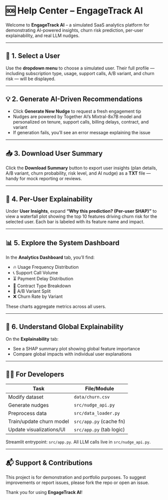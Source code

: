 # 🆘 Help Center – EngageTrack AI

Welcome to **EngageTrack AI** – a simulated SaaS analytics platform for demonstrating AI-powered insights, churn risk prediction, per-user explainability, and real LLM nudges.

---

## 👤 1. Select a User

Use the **dropdown menu** to choose a simulated user. Their full profile — including subscription type, usage, support calls, A/B variant, and churn risk — will be displayed.

---

## 💡 2. Generate AI-Driven Recommendations

- Click **Generate New Nudge** to request a fresh engagement tip  
- Nudges are powered by Together AI’s Mixtral-8x7B model and personalized on tenure, support calls, billing delays, contract, and variant  
- If generation fails, you’ll see an error message explaining the issue  

---

## 📥 3. Download User Summary

Click the **Download Summary** button to export user insights (plan details, A/B variant, churn probability, risk level, and AI nudge) as a **TXT** file — handy for mock reporting or reviews.

---

## 🧩 4. Per-User Explainability

Under **User Insights**, expand **“Why this prediction? (Per-user SHAP)”** to view a waterfall plot showing the top 10 features driving churn risk for the selected user. Each bar is labeled with its feature name and impact.

---

## 📊 5. Explore the System Dashboard

In the **Analytics Dashboard** tab, you’ll find:

- 🔥 Usage Frequency Distribution  
- 📞 Support Call Volume  
- ⏳ Payment Delay Distribution  
- 📅 Contract Type Breakdown  
- 🧪 A/B Variant Split  
- ❌ Churn Rate by Variant  

These charts aggregate metrics across all users.

---

## 🧠 6. Understand Global Explainability

On the **Explainability** tab:

- See a SHAP summary plot showing global feature importance  
- Compare global impacts with individual user explanations  

---

## 👩‍💻 For Developers

| Task                         | File/Module              |
|------------------------------|--------------------------|
| Modify dataset               | `data/churn.csv`         |
| Generate nudges              | `src/nudge_api.py`       |
| Preprocess data              | `src/data_loader.py`     |
| Train/update churn model     | `src/app.py` (cache fn)  |
| Update visualizations/UI     | `src/app.py` (tab logic) |

Streamlit entrypoint: `src/app.py`. All LLM calls live in `src/nudge_api.py`.

---

## 📬 Support & Contributions

This project is for demonstration and portfolio purposes. To suggest improvements or report issues, please fork the repo or open an issue.

Thank you for using **EngageTrack AI**!  
